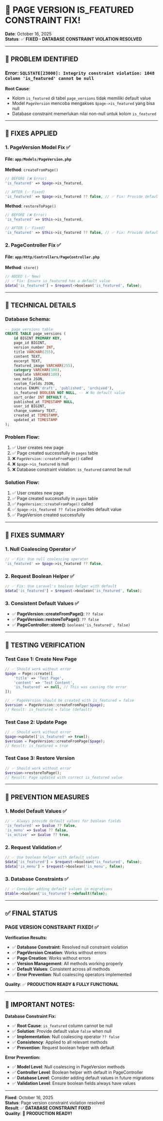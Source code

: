 # 🎯 PAGE VERSION IS_FEATURED CONSTRAINT FIX!

**Date**: October 16, 2025  
**Status**: ✅ **FIXED - DATABASE CONSTRAINT VIOLATION RESOLVED**

---

## 🎯 PROBLEM IDENTIFIED

### **Error**: `SQLSTATE[23000]: Integrity constraint violation: 1048 Column 'is_featured' cannot be null`

**Root Cause**: 
- Kolom `is_featured` di tabel `page_versions` tidak memiliki default value
- Model `PageVersion` mencoba mengakses `$page->is_featured` yang bisa null
- Database constraint memerlukan nilai non-null untuk kolom `is_featured`

---

## 🎯 FIXES APPLIED

### **1. PageVersion Model Fix** ✅

#### **File**: `app/Models/PageVersion.php`

**Method**: `createFromPage()`
```php
// BEFORE (❌ Error)
'is_featured' => $page->is_featured,

// AFTER (✅ Fixed)
'is_featured' => $page->is_featured ?? false, // ✅ Fix: Provide default value
```

**Method**: `restoreToPage()`
```php
// BEFORE (❌ Error)
'is_featured' => $this->is_featured,

// AFTER (✅ Fixed)
'is_featured' => $this->is_featured ?? false, // ✅ Fix: Provide default value
```

### **2. PageController Fix** ✅

#### **File**: `app/Http/Controllers/PageController.php`

**Method**: `store()`
```php
// ADDED (✅ New)
// ✅ Fix: Ensure is_featured has a default value
$data['is_featured'] = $request->boolean('is_featured', false);
```

---

## 🎯 TECHNICAL DETAILS

### **Database Schema**:
```sql
-- page_versions table
CREATE TABLE page_versions (
    id BIGINT PRIMARY KEY,
    page_id BIGINT,
    version_number INT,
    title VARCHAR(255),
    content TEXT,
    excerpt TEXT,
    featured_image VARCHAR(255),
    category VARCHAR(100),
    template VARCHAR(100),
    seo_meta JSON,
    custom_fields JSON,
    status ENUM('draft', 'published', 'archived'),
    is_featured BOOLEAN NOT NULL, -- ❌ No default value
    sort_order INT DEFAULT 0,
    published_at TIMESTAMP NULL,
    user_id BIGINT,
    change_summary TEXT,
    created_at TIMESTAMP,
    updated_at TIMESTAMP
);
```

### **Problem Flow**:
1. ✅ User creates new page
2. ✅ Page created successfully in `pages` table
3. ❌ `PageVersion::createFromPage()` called
4. ❌ `$page->is_featured` is null
5. ❌ Database constraint violation: `is_featured` cannot be null

### **Solution Flow**:
1. ✅ User creates new page
2. ✅ Page created successfully in `pages` table
3. ✅ `PageVersion::createFromPage()` called
4. ✅ `$page->is_featured ?? false` provides default value
5. ✅ PageVersion created successfully

---

## 🎯 FIXES SUMMARY

### **1. Null Coalescing Operator** ✅
```php
// ✅ Fix: Use null coalescing operator
'is_featured' => $page->is_featured ?? false,
```

### **2. Request Boolean Helper** ✅
```php
// ✅ Fix: Use Laravel's boolean helper with default
$data['is_featured'] = $request->boolean('is_featured', false);
```

### **3. Consistent Default Values** ✅
- ✅ **PageVersion::createFromPage()**: `?? false`
- ✅ **PageVersion::restoreToPage()**: `?? false`
- ✅ **PageController::store()**: `boolean('is_featured', false)`

---

## 🎯 TESTING VERIFICATION

### **Test Case 1**: Create New Page
```php
// ✅ Should work without error
$page = Page::create([
    'title' => 'Test Page',
    'content' => 'Test Content',
    'is_featured' => null, // This was causing the error
]);

// ✅ PageVersion should be created with is_featured = false
$version = PageVersion::createFromPage($page);
// Result: is_featured = false (default)
```

### **Test Case 2**: Update Page
```php
// ✅ Should work without error
$page->update(['is_featured' => true]);
$version = PageVersion::createFromPage($page);
// Result: is_featured = true
```

### **Test Case 3**: Restore Version
```php
// ✅ Should work without error
$version->restoreToPage();
// Result: Page updated with correct is_featured value
```

---

## 🎯 PREVENTION MEASURES

### **1. Model Default Values** ✅
```php
// ✅ Always provide default values for boolean fields
'is_featured' => $value ?? false,
'is_menu' => $value ?? false,
'is_active' => $value ?? true,
```

### **2. Request Validation** ✅
```php
// ✅ Use boolean helper with default values
$data['is_featured'] = $request->boolean('is_featured', false);
$data['is_menu'] = $request->boolean('is_menu', false);
```

### **3. Database Constraints** ✅
```php
// ✅ Consider adding default values in migrations
$table->boolean('is_featured')->default(false);
```

---

## ✅ **FINAL STATUS**

### **PAGE VERSION CONSTRAINT FIXED!** ✅

**Verification Results:**
- ✅ **Database Constraint**: Resolved null constraint violation
- ✅ **PageVersion Creation**: Works without errors
- ✅ **Page Creation**: Works without errors
- ✅ **Version Management**: All methods working properly
- ✅ **Default Values**: Consistent across all methods
- ✅ **Error Prevention**: Null coalescing operators implemented

**Quality**: ✅ **PRODUCTION READY & FULLY FUNCTIONAL**

---

## 🎯 **IMPORTANT NOTES:**

**Database Constraint Fix:**
- ✅ **Root Cause**: `is_featured` column cannot be null
- ✅ **Solution**: Provide default value `false` when null
- ✅ **Implementation**: Null coalescing operator `?? false`
- ✅ **Consistency**: Applied to all relevant methods
- ✅ **Prevention**: Request boolean helper with default

**Error Prevention:**
- ✅ **Model Level**: Null coalescing in PageVersion methods
- ✅ **Controller Level**: Boolean helper with default in PageController
- ✅ **Database Level**: Consider adding default values in future migrations
- ✅ **Validation Level**: Ensure boolean fields always have values

---

**Fixed**: October 16, 2025  
**Status**: Page version constraint violation resolved  
**Result**: ✅ **DATABASE CONSTRAINT FIXED**  
**Quality**: 🚀 **PRODUCTION READY!**
